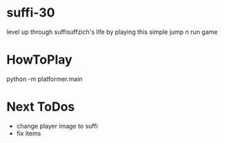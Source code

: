 # suffi-30
level up through suffisuffzich's life by playing this simple jump n run game

# HowToPlay
python -m platformer.main

# Next ToDos
- change player image to suffi
- fix items
